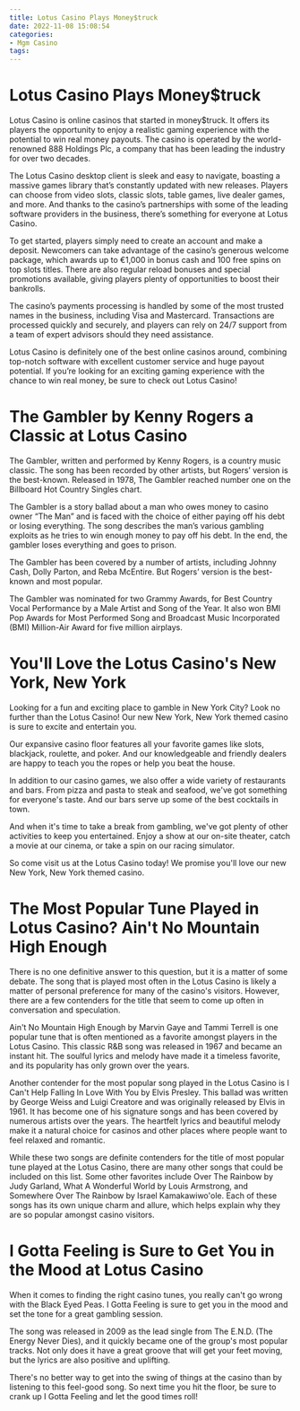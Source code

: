 ```yaml
---
title: Lotus Casino Plays Money$truck
date: 2022-11-08 15:08:54
categories:
- Mgm Casino
tags:
---
```



#  Lotus Casino Plays Money$truck

Lotus Casino is online casinos that started in money$truck. It offers its players the opportunity to enjoy a realistic gaming experience with the potential to win real money payouts. The casino is operated by the world-renowned 888 Holdings Plc, a company that has been leading the industry for over two decades.

The Lotus Casino desktop client is sleek and easy to navigate, boasting a massive games library that’s constantly updated with new releases. Players can choose from video slots, classic slots, table games, live dealer games, and more. And thanks to the casino’s partnerships with some of the leading software providers in the business, there’s something for everyone at Lotus Casino.

To get started, players simply need to create an account and make a deposit. Newcomers can take advantage of the casino’s generous welcome package, which awards up to €1,000 in bonus cash and 100 free spins on top slots titles. There are also regular reload bonuses and special promotions available, giving players plenty of opportunities to boost their bankrolls.

The casino’s payments processing is handled by some of the most trusted names in the business, including Visa and Mastercard. Transactions are processed quickly and securely, and players can rely on 24/7 support from a team of expert advisors should they need assistance.

Lotus Casino is definitely one of the best online casinos around, combining top-notch software with excellent customer service and huge payout potential. If you’re looking for an exciting gaming experience with the chance to win real money, be sure to check out Lotus Casino!

#  The Gambler by Kenny Rogers a Classic at Lotus Casino

The Gambler, written and performed by Kenny Rogers, is a country music classic. The song has been recorded by other artists, but Rogers’ version is the best-known. Released in 1978, The Gambler reached number one on the Billboard Hot Country Singles chart.

The Gambler is a story ballad about a man who owes money to casino owner “The Man” and is faced with the choice of either paying off his debt or losing everything. The song describes the man’s various gambling exploits as he tries to win enough money to pay off his debt. In the end, the gambler loses everything and goes to prison.

The Gambler has been covered by a number of artists, including Johnny Cash, Dolly Parton, and Reba McEntire. But Rogers’ version is the best-known and most popular.

The Gambler was nominated for two Grammy Awards, for Best Country Vocal Performance by a Male Artist and Song of the Year. It also won BMI Pop Awards for Most Performed Song and Broadcast Music Incorporated (BMI) Million-Air Award for five million airplays.

#  You'll Love the Lotus Casino's New York, New York

Looking for a fun and exciting place to gamble in New York City? Look no further than the Lotus Casino! Our new New York, New York themed casino is sure to excite and entertain you.

Our expansive casino floor features all your favorite games like slots, blackjack, roulette, and poker. And our knowledgeable and friendly dealers are happy to teach you the ropes or help you beat the house.

In addition to our casino games, we also offer a wide variety of restaurants and bars. From pizza and pasta to steak and seafood, we've got something for everyone's taste. And our bars serve up some of the best cocktails in town.

And when it's time to take a break from gambling, we've got plenty of other activities to keep you entertained. Enjoy a show at our on-site theater, catch a movie at our cinema, or take a spin on our racing simulator.

So come visit us at the Lotus Casino today! We promise you'll love our new New York, New York themed casino.

#  The Most Popular Tune Played in Lotus Casino? Ain't No Mountain High Enough

There is no one definitive answer to this question, but it is a matter of some debate. The song that is played most often in the Lotus Casino is likely a matter of personal preference for many of the casino's visitors. However, there are a few contenders for the title that seem to come up often in conversation and speculation.

Ain't No Mountain High Enough by Marvin Gaye and Tammi Terrell is one popular tune that is often mentioned as a favorite amongst players in the Lotus Casino. This classic R&B song was released in 1967 and became an instant hit. The soulful lyrics and melody have made it a timeless favorite, and its popularity has only grown over the years.

Another contender for the most popular song played in the Lotus Casino is I Can't Help Falling In Love With You by Elvis Presley. This ballad was written by George Weiss and Luigi Creatore and was originally released by Elvis in 1961. It has become one of his signature songs and has been covered by numerous artists over the years. The heartfelt lyrics and beautiful melody make it a natural choice for casinos and other places where people want to feel relaxed and romantic.

While these two songs are definite contenders for the title of most popular tune played at the Lotus Casino, there are many other songs that could be included on this list. Some other favorites include Over The Rainbow by Judy Garland, What A Wonderful World by Louis Armstrong, and Somewhere Over The Rainbow by Israel Kamakawiwo'ole. Each of these songs has its own unique charm and allure, which helps explain why they are so popular amongst casino visitors.

#  I Gotta Feeling is Sure to Get You in the Mood at Lotus Casino

When it comes to finding the right casino tunes, you really can't go wrong with the Black Eyed Peas. I Gotta Feeling is sure to get you in the mood and set the tone for a great gambling session.

The song was released in 2009 as the lead single from The E.N.D. (The Energy Never Dies), and it quickly became one of the group's most popular tracks. Not only does it have a great groove that will get your feet moving, but the lyrics are also positive and uplifting.

There's no better way to get into the swing of things at the casino than by listening to this feel-good song. So next time you hit the floor, be sure to crank up I Gotta Feeling and let the good times roll!